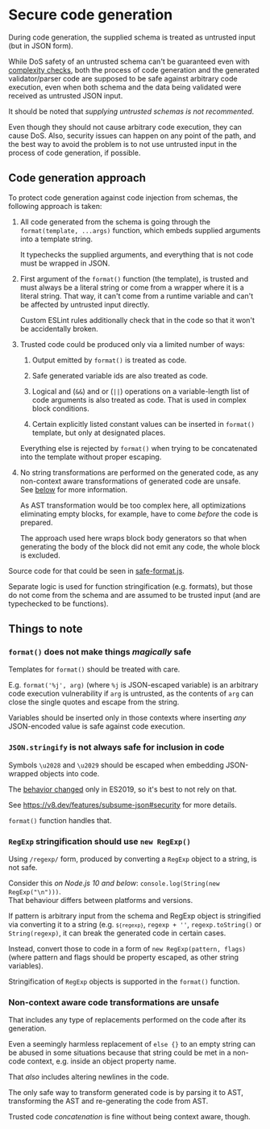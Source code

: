 # Secure code generation

During code generation, the supplied schema is treated as untrusted input (but in JSON form).

While DoS safety of an untrusted schema can't be guaranteed even with
[complexity checks](./Complexity-checks.md), both the process of code generation and the generated
validator/parser code are supposed to be safe against arbitrary code execution, even when both
schema and the data being validated were received as untrusted JSON input.

It should be noted that _supplying untrusted schemas is not recommented_.

Even though they should not cause arbitrary code execution, they can cause DoS.
Also, security issues can happen on any point of the path, and the best way to avoid the problem is
to not use untrusted input in the process of code generation, if possible.

## Code generation approach

To protect code generation against code injection from schemas, the following approach is taken:

 1. All code generated from the schema is going through the `format(template, ...args)` function,
    which embeds supplied arguments into a template string.
    
    It typechecks the supplied arguments, and everything that is not code must be wrapped in JSON.

 2. First argument of the `format()` function (the template), is trusted and must always be a
    literal string or come from a wrapper where it is a literal string.
    That way, it can't come from a runtime variable and can't be affected by untrusted input
    directly.
    
    Custom ESLint rules additionally check that in the code so that it won't be accidentally broken.

 3. Trusted code could be produced only via a limited number of ways:
 
    1. Output emitted by `format()` is treated as code.
    
    2. Safe generated variable ids are also treated as code.
    
    3. Logical and (`&&`) and or (`||`) operations on a variable-length list of code arguments is also
    treated as code. That is used in complex block conditions.
    
    4. Certain explicitly listed constant values can be inserted in `format()` template, but only
    at designated places.
 
    Everything else is rejected by `format()` when trying to be concatenated into the template
    without proper escaping.

 4. No string transformations are performed on the generated code, as any non-context aware
    transformations of generated code are unsafe.\
    See [below](#non-context-aware-code-transformations-are-unsafe) for more information.

    As AST transformation would be too complex here, all optimizations eliminating empty blocks, for
    example, have to come _before_ the code is prepared.
    
    The approach used here wraps block body generators so that when generating the body of the block
    did not emit any code, the whole block is excluded.


Source code for that could be seen in [safe-format.js](../src/safe-format.js).

Separate logic is used for function stringification (e.g. formats), but those do not come from the
schema and are assumed to be trusted input (and are typechecked to be functions).

## Things to note

### `format()` does not make things _magically_ safe

Templates for `format()` should be treated with care.

E.g. `format('%j', arg)` (where `%j` is JSON-escaped variable) is an arbitrary code execution
vulnerability if `arg` is untrusted, as the contents of `arg` can close the single quotes and
escape from the string.

Variables should be inserted only in those contexts where inserting _any_ JSON-encoded value is safe
against code execution.

### `JSON.stringify` is not always safe for inclusion in code

Symbols `\u2028` and `\u2029` should be escaped when embedding JSON-wrapped objects into code.

The [behavior changed](https://github.com/tc39/proposal-json-superset) only in ES2019, so it's best
to not rely on that.

See https://v8.dev/features/subsume-json#security for more details.

`format()` function handles that.

### `RegExp` stringification should use `new RegExp()`

Using `/regexp/` form, produced by converting a `RegExp` object to a string, is not safe.

Consider this _on Node.js 10 and below_: `console.log(String(new RegExp("\n")))`.\
That behaviour differs between platforms and versions.

If pattern is arbitrary input from the schema and RegExp object is stringified via converting it
to a string (e.g. <code>`${regexp}`</code>, `regexp + ''`, `regexp.toString()` or `String(regexp)`,
it can break the generated code in certain cases.

Instead, convert those to code in a form of `new RegExp(pattern, flags)` (where pattern and flags
should be property escaped, as other string variables).

Stringification of `RegExp` objects is supported in the `format()` function.

### Non-context aware code transformations are unsafe

That includes any type of replacements performed on the code after its generation.

Even a seemingly harmless replacement of `else {}` to an empty string can be abused in some
situations because that string could be met in a non-code context, e.g. inside an object property
name.

That _also_ includes altering newlines in the code.

The only safe way to transform generated code is by parsing it to AST, transforming the AST and
re-generating the code from AST.

Trusted code _concatenation_ is fine without being context aware, though.
